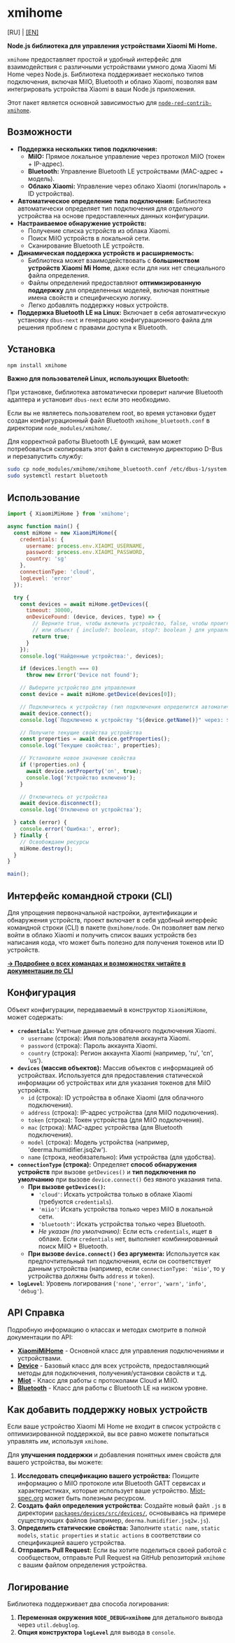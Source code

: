 # xmihome

[RU] | [[EN]](../../README.md)

**Node.js библиотека для управления устройствами Xiaomi Mi Home.**

`xmihome` предоставляет простой и удобный интерфейс для взаимодействия с
различными устройствами умного дома Xiaomi Mi Home через Node.js.
Библиотека поддерживает несколько типов подключения, включая MiIO,
Bluetooth и облако Xiaomi, позволяя вам интегрировать
устройства Xiaomi в ваши Node.js приложения.

Этот пакет является основной зависимостью для [`node-red-contrib-xmihome`](https://www.npmjs.com/package/node-red-contrib-xmihome).

## Возможности

* **Поддержка нескольких типов подключения:**
  * **MiIO:** Прямое локальное управление через протокол MiIO (токен + IP-адрес).
  * **Bluetooth:** Управление Bluetooth LE устройствами (MAC-адрес + модель).
  * **Облако Xiaomi:** Управление через облако Xiaomi (логин/пароль + ID устройства).
* **Автоматическое определение типа подключения:** Библиотека автоматически
определяет тип подключения для *отдельного* устройства на основе предоставленных
данных конфигурации.
* **Настраиваемое обнаружение устройств:**
  * Получение списка устройств из облака Xiaomi.
  * Поиск MiIO устройств в локальной сети.
  * Сканирование Bluetooth LE устройств.
* **Динамическая поддержка устройств и расширяемость:**
  * Библиотека может взаимодействовать с **большинством устройств Xiaomi Mi Home**,
  даже если для них нет специального файла определения.
  * Файлы определений предоставляют **оптимизированную поддержку** для определенных
  моделей, включая понятные имена свойств и специфическую логику.
  * Легко добавлять поддержку новых устройств.
* **Поддержка Bluetooth LE на Linux:** Включает в себя автоматическую установку
`dbus-next` и генерацию конфигурационного файла для решения проблем с правами
доступа к Bluetooth.

## Установка

```bash
npm install xmihome
```

**Важно для пользователей Linux, использующих Bluetooth:**

При установке, библиотека автоматически проверит наличие Bluetooth адаптера и
установит `dbus-next` если это необходимо.

Если вы не являетесь пользователем root,  во время установки будет создан
конфигурационный файл Bluetooth `xmihome_bluetooth.conf` в директории
`node_modules/xmihome/`.

Для корректной работы Bluetooth LE функций, вам может потребоваться скопировать
этот файл в системную директорию D-Bus и перезапустить службу:

```bash
sudo cp node_modules/xmihome/xmihome_bluetooth.conf /etc/dbus-1/system.d/
sudo systemctl restart bluetooth
```

## Использование

```javascript
import { XiaomiMiHome } from 'xmihome';

async function main() {
  const miHome = new XiaomiMiHome({
    credentials: {
      username: process.env.XIAOMI_USERNAME,
      password: process.env.XIAOMI_PASSWORD,
      country: 'sg'
    },
    connectionType: 'cloud',
    logLevel: 'error'
  });

  try {
    const devices = await miHome.getDevices({
      timeout: 30000,
      onDeviceFound: (device, devices, type) => {
        // Верните true, чтобы включить устройство, false, чтобы проигнорировать,
        // или объект { include?: boolean, stop?: boolean } для управления поиском.
        return true;
      }
    });
    console.log('Найденные устройства:', devices);

    if (devices.length === 0)
      throw new Error('Device not found');

    // Выберите устройство для управления
    const device = await miHome.getDevice(devices[0]);

    // Подключитесь к устройству (тип подключения определится автоматически)
    await device.connect();
    console.log(`Подключено к устройству "${device.getName()}" через: ${device.connectionType}`);

    // Получите текущие свойства устройства
    const properties = await device.getProperties();
    console.log('Текущие свойства:', properties);

    // Установите новое значение свойства
    if (!properties.on) {
      await device.setProperty('on', true);
      console.log('Устройство включено');
    }

    // Отключитесь от устройства
    await device.disconnect();
    console.log('Отключено от устройства');

  } catch (error) {
    console.error('Ошибка:', error);
  } finally {
    // Освобождаем ресурсы
    miHome.destroy();
  }
}

main();
```

## Интерфейс командной строки (CLI)

Для упрощения первоначальной настройки, аутентификации и обнаружения устройств,
проект включает в себя удобный интерфейс командной строки (CLI) в пакете `@xmihome/node`.
Он позволяет вам легко войти в облако Xiaomi и получить список ваших устройств
без написания кода, что может быть полезно для получения токенов или ID устройств.

[**→ Подробнее о всех командах и возможностях читайте в документации по CLI**](./CLI.md)

## Конфигурация

Объект конфигурации, передаваемый в конструктор `XiaomiMiHome`, может содержать:

* **`credentials`:**
Учетные данные для облачного подключения Xiaomi.
  * `username` (строка): Имя пользователя аккаунта Xiaomi.
  * `password` (строка): Пароль аккаунта Xiaomi.
  * `country` (строка): Регион аккаунта Xiaomi (например, 'ru', 'cn', 'us').
* **`devices` (массив объектов):**
Массив объектов с информацией об устройствах. Используется для предоставления
статической информации об устройствах или для указания токенов для MiIO устройств.
  * `id` (строка): ID устройства в облаке Xiaomi (для облачного подключения).
  * `address` (строка): IP-адрес устройства (для MiIO подключения).
  * `token` (строка): Токен устройства (для MiIO подключения).
  * `mac` (строка): MAC-адрес устройства (для Bluetooth подключения).
  * `model` (строка): Модель устройства (например, 'deerma.humidifier.jsq2w').
  * `name` (строка, необязательно): Имя устройства (для удобства).
* **`connectionType` (строка):** Определяет **способ обнаружения
устройств** при вызове `getDevices()` и **тип подключения по умолчанию** при
вызове `device.connect()` без явного указания типа.
  * **При вызове `getDevices()`:**
    * `'cloud'`: Искать устройства только в облаке Xiaomi (требуются `credentials`).
    * `'miio'`: Искать устройства только через MiIO в локальной сети.
    * `'bluetooth'`: Искать устройства только через Bluetooth.
    * *Не указан (по умолчанию):* Если есть `credentials`, ищет в облаке.
    Если `credentials` нет, выполняет комбинированный поиск MiIO + Bluetooth.
  * **При вызове `device.connect()` без аргумента:** Используется как
  предпочтительный тип подключения, если он соответствует данным устройства
  (например, если `connectionType: 'miio'`, то у устройства должны
  быть `address` и `token`).
* **`logLevel`**:
Уровень логирования (`'none'`, `'error'`, `'warn'`, `'info'`, `'debug'`).

## API Справка

Подробную информацию о классах и методах смотрите в полной документации по API:

* [**XiaomiMiHome**](./api/XiaomiMiHome.md) - Основной класс для управления
подключениями и устройствами.
* [**Device**](./api/Device.md) - Базовый класс для всех устройств, предоставляющий
методы для подключения, получения/установки свойств и т.д.
* [**Miot**](./api/Miot.md) - Класс для работы с протоколами Cloud и MiIO.
* [**Bluetooth**](./api/Bluetooth.md) - Класс для работы с Bluetooth LE
на низком уровне.

## Как добавить поддержку новых устройств

Если ваше устройство Xiaomi Mi Home не входит в список устройств с
оптимизированной поддержкой, вы все равно можете попытаться управлять им,
используя `xmihome`.

Для **улучшения поддержки** и добавления понятных имен свойств для вашего
устройства, вы можете:

1. **Исследовать спецификацию вашего устройства:** Поищите информацию о MiIO
протоколе или Bluetooth GATT сервисах и характеристиках, которые использует
ваше устройство. [Miot-spec.org](https://miot-spec.org/) может быть полезным ресурсом.
2. **Создать файл определения устройства:** Создайте новый файл `.js` в директории
[`packages/devices/src/devices/`](../../../devices/src/devices/),
основываясь на примере существующих файлов (например, `deerma.humidifier.jsq2w.js`).
3. **Определить статические свойства:** Заполните `static name`, `static models`,
`static properties` и `static actions` в соответствии со спецификацией вашего устройства.
4. **Отправить Pull Request:**  Если вы хотите поделиться своей работой с
сообществом, отправьте Pull Request на GitHub репозиторий `xmihome` с вашим
файлом определения устройства.

## Логирование

Библиотека поддерживает два способа логирования:

1. **Переменная окружения `NODE_DEBUG=xmihome`** для детального вывода через `util.debuglog`.
2. **Опция конструктора `logLevel`** для вывода в `console`.
